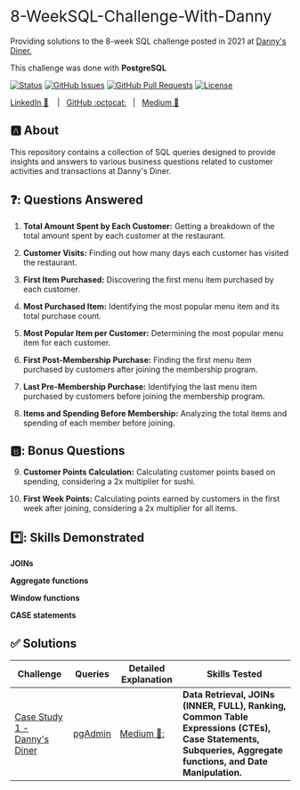 <h1 style="font-weight:normal">
 8-WeekSQL-Challenge-With-Danny
</h1>


Providing solutions to the 8-week SQL challenge posted in 2021 at [Danny's Diner.](https://8weeksqlchallenge.com/getting-started/)

This challenge was done with <b>PostgreSQL</b>

[![Status](https://img.shields.io/badge/status-active-success.svg)]() [![GitHub Issues](https://img.shields.io/github/issues/wjsutton/data_with_danny_8_week_sql_challenge.svg)](https://github.com/wjsutton/data_with_danny_8_week_sql_challenge/issues) [![GitHub Pull Requests](https://img.shields.io/github/issues-pr/wjsutton/data_with_danny_8_week_sql_challenge.svg)](https://github.com/wjsutton/data_with_danny_8_week_sql_challenge/pulls) [![License](https://img.shields.io/badge/license-MIT-blue.svg)](/LICENSE)


[LinkedIn :necktie:][LinkedIn] &nbsp;&nbsp;&nbsp;|&nbsp;&nbsp;&nbsp;[GitHub :octocat:][GitHub]&nbsp;&nbsp;&nbsp;|&nbsp;&nbsp;&nbsp;[Medium 📖][Medium]

## :a: About 

This repository contains a collection of SQL queries designed to provide insights and answers to various business questions related to customer activities and transactions at Danny's Diner.

## ❓: Questions Answered

1. <b>Total Amount Spent by Each Customer:</b> Getting a breakdown of the total amount spent by each customer at the restaurant.

2. <b>Customer Visits:</b> Finding out how many days each customer has visited the restaurant.

3. <b>First Item Purchased:</b> Discovering the first menu item purchased by each customer.

4. <b>Most Purchased Item:</b> Identifying the most popular menu item and its total purchase count.

5. <b>Most Popular Item per Customer:</b> Determining the most popular menu item for each customer.

6. <b>First Post-Membership Purchase:</b> Finding the first menu item purchased by customers after joining the membership program.

7. <b>Last Pre-Membership Purchase:</b> Identifying the last menu item purchased by customers before joining the membership program.

8. <b>Items and Spending Before Membership:</b> Analyzing the total items and spending of each member before joining.


## 🅱️: Bonus Questions

9. <b>Customer Points Calculation:</b> Calculating customer points based on spending, considering a 2x multiplier for sushi.

  10. <b>First Week Points:</b> Calculating points earned by customers in the first week after joining, considering a 2x multiplier for all items.

## *️⃣: Skills Demonstrated 
<b>JOINs</b>

<b>Aggregate functions</b>

<b>Window functions</b>

<b>CASE statements</b>


<!--
Quick Link 
-->
[LinkedIn]:https://www.linkedin.com/in/zehida-thabit-86583a228/
[GitHub]:https://github.com/mademoixcel
[Medium]:https://medium.com/@zehidata


## :white_check_mark: Solutions


| Challenge   | Queries | Detailed Explanation |  Skills Tested |
| ----------- | ----------- | ----------- |  ----------- |
| [Case Study 1 - Danny's Diner](https://8weeksqlchallenge.com/case-study-1/)      |  [pgAdmin](https://github.com/mademoixcel/8-WeekSQL-Challenge-With-Danny/blob/main/week1_danny_challenge_with_PostgreSQL.sql) | [Medium 📖:](https://medium.com/@zehidata) | <b>Data Retrieval, JOINs (INNER, FULL), Ranking, Common Table Expressions (CTEs), Case Statements, Subqueries, Aggregate functions, and Date Manipulation.</b>|


[LinkedIn]:https://www.linkedin.com/in/zehida-thabit-86583a228/
[GitHub]:https://github.com/mademoixcel
[Medium]:https://medium.com/@zehidata

